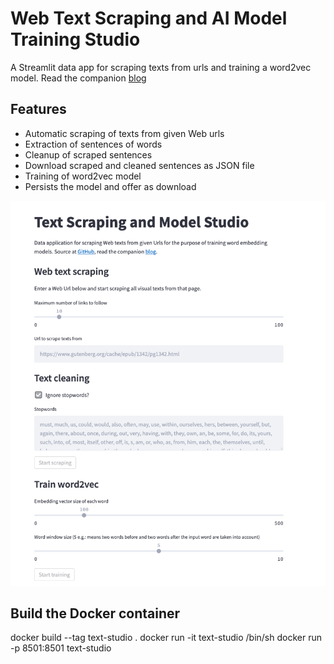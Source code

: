 # Web Text Scraping and AI Model Training Studio

A Streamlit data app for scraping texts from urls and training a word2vec model.
Read the companion [blog](https://www.smartlab.at/?p=9128)

## Features

- Automatic scraping of texts from given Web urls
- Extraction of sentences of words
- Cleanup of scraped sentences
- Download scraped and cleaned sentences as JSON file
- Training of word2vec model
- Persists the model and offer as download

![Screenshot](./text-studio.png)

## Build the Docker container

docker build --tag text-studio .
docker run -it text-studio /bin/sh
docker run -p 8501:8501 text-studio
